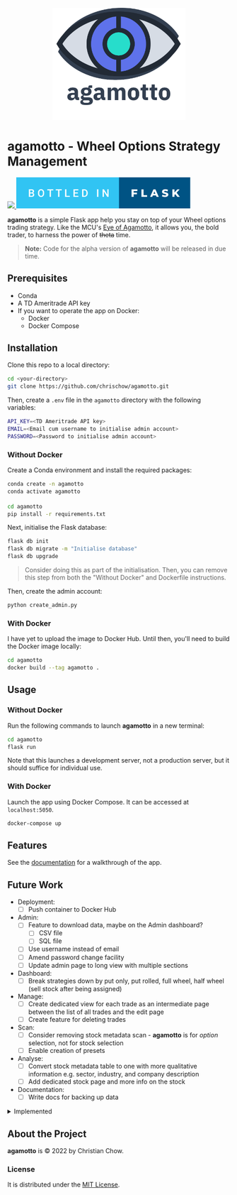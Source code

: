 <p align="center">
    <img src="project/static/img/agamotto_with_word.png" width="300">
</p>

# agamotto - Wheel Options Strategy Management

<p>
    <a href="https://www.python.org/">
        <img src="http://ForTheBadge.com/images/badges/made-with-python.svg">
    </a>
    <a href="https://flask.palletsprojects.com/en/2.0.x/">
        <img src="project/static/img/bottled-in-flask.svg">
    </a>
</p>

**agamotto** is a simple Flask app help you stay on top of your Wheel options trading strategy. Like the MCU's [Eye of Agamotto](https://marvel.fandom.com/wiki/Eye_of_Agamotto), it allows you, the bold trader, to harness the power of ~~theta~~ time.

> **Note:** Code for the alpha version of **agamotto** will be released in due time.

## Prerequisites

- Conda
- A TD Ameritrade API key
- If you want to operate the app on Docker:
    - Docker
    - Docker Compose

## Installation
Clone this repo to a local directory:

```bash
cd <your-directory>
git clone https://github.com/chrischow/agamotto.git
```

Then, create a `.env` file in the `agamotto` directory with the following variables:

```bash
API_KEY=<TD Ameritrade API key>
EMAIL=<Email cum username to initialise admin account>
PASSWORD=<Password to initialise admin account>
```

### Without Docker
Create a Conda environment and install the required packages:

```bash
conda create -n agamotto
conda activate agamotto

cd agamotto
pip install -r requirements.txt
```

Next, initialise the Flask database:

```bash
flask db init
flask db migrate -m "Initialise database"
flask db upgrade
```

> Consider doing this as part of the initialisation. Then, you can remove this step from both the "Without Docker" and Dockerfile instructions.

Then, create the admin account:

```bash
python create_admin.py
```


### With Docker
I have yet to upload the image to Docker Hub. Until then, you'll need to build the Docker image locally:

```bash
cd agamotto
docker build --tag agamotto .
```

## Usage

### Without Docker
Run the following commands to launch **agamotto** in a new terminal:

```bash
cd agamotto
flask run
```

Note that this launches a development server, not a production server, but it should suffice for individual use.

### With Docker
Launch the app using Docker Compose. It can be accessed at `localhost:5050`.

```bash
docker-compose up
```

## Features
See the [documentation](https://chrischow.github.io/agamotto) for a walkthrough of the app.

## Future Work
- Deployment:
    - [ ] Push container to Docker Hub
- Admin:
    - [ ] Feature to download data, maybe on the Admin dashboard?
        - [ ] CSV file
        - [ ] SQL file
    - [ ] Use username instead of email
    - [ ] Amend password change facility 
    - [ ] Update admin page to long view with multiple sections
- Dashboard:
    - [ ] Break strategies down by put only, put rolled, full wheel, half wheel (sell stock after being assigned)
- Manage:
    - [ ] Create dedicated view for each trade as an intermediate page between the list of all trades and the edit page
    - [ ] Create feature for deleting trades
- Scan:
    - [ ] Consider removing stock metadata scan - **agamotto** is for *option* selection, not for stock selection
    - [ ] Enable creation of presets
- Analyse:
    - [ ] Convert stock metadata table to one with more qualitative information e.g. sector, industry, and company description
    - [ ] Add dedicated stock page and more info on the stock
- Documentation:
    - [ ] Write docs for backing up data

<details>
<summary>Implemented</summary>

- [X] Login
- [X] Docker build
- [X] Strategy breakdown
    - [X] Overall table
    - [X] Plotly plot with wheel design
- [X] Write documentation using [Just the Docs](https://github.com/pmarsceill/just-the-docs) ([demo site](https://pmarsceill.github.io/just-the-docs/))

</details>


## About the Project
**agamotto** is © 2022 by Christian Chow.

### License
It is distributed under the [MIT License](LICENSE).
